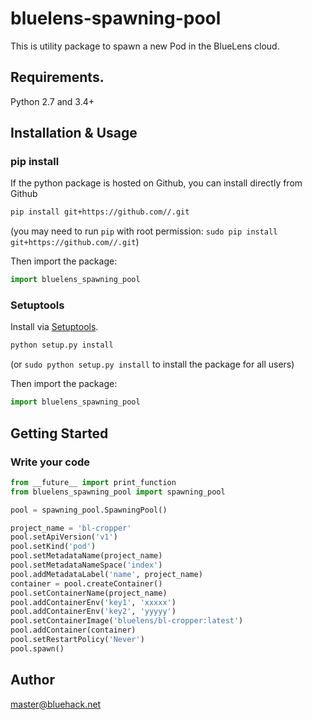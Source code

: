 # bluelens-spawning-pool
This is utility package to spawn a new Pod in the BlueLens cloud.


## Requirements.

Python 2.7 and 3.4+

## Installation & Usage
### pip install

If the python package is hosted on Github, you can install directly from Github

```sh
pip install git+https://github.com//.git
```
(you may need to run `pip` with root permission: `sudo pip install git+https://github.com//.git`)

Then import the package:
```python
import bluelens_spawning_pool 
```

### Setuptools

Install via [Setuptools](http://pypi.python.org/pypi/setuptools).

```sh
python setup.py install
```
(or `sudo python setup.py install` to install the package for all users)

Then import the package:
```python
import bluelens_spawning_pool
```

## Getting Started

### Write your code 
```python
from __future__ import print_function
from bluelens_spawning_pool import spawning_pool

pool = spawning_pool.SpawningPool()

project_name = 'bl-cropper'
pool.setApiVersion('v1')
pool.setKind('pod')
pool.setMetadataName(project_name)
pool.setMetadataNameSpace('index')
pool.addMetadataLabel('name', project_name)
container = pool.createContainer()
pool.setContainerName(project_name)
pool.addContainerEnv('key1', 'xxxxx')
pool.addContainerEnv('key2', 'yyyyy')
pool.setContainerImage('bluelens/bl-cropper:latest')
pool.addContainer(container)
pool.setRestartPolicy('Never')
pool.spawn()
```

## Author
master@bluehack.net

